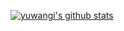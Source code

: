 [![yuwangi's github stats](https://github-readme-stats.vercel.app/api?username=yuwangi&show_icons=true&theme=radical)](https://github.com/yuwangi/github-readme-stats)



